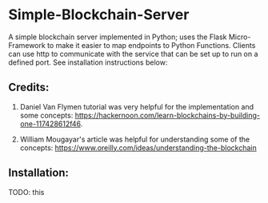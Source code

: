 # Simple-Blockchain-Server
A simple blockchain server implemented in Python; uses the Flask Micro-Framework to make it easier to map endpoints to Python Functions. Clients can use http to communicate with the service that can be set up to run on a defined port. See installation instructions below:

## Credits: 
1) Daniel Van Flymen tutorial was very helpful for the implementation and some concepts: https://hackernoon.com/learn-blockchains-by-building-one-117428612f46.

2) William Mougayar's article was helpful for understanding some of the concepts: https://www.oreilly.com/ideas/understanding-the-blockchain

## Installation:

TODO: this
